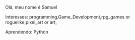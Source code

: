 Olá, meu nome é Samuel

Interesses:
programming,Game_Development,rpg_games or roguelike,pixel_art or art,

Aprendendo:
Python
